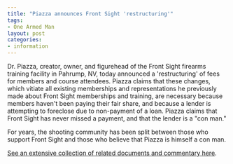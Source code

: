 ```yaml
---
title: "Piazza announces Front Sight 'restructuring'"
tags:
- One Armed Man
layout: post
categories:
- information
---
```


Dr. Piazza, creator, owner, and figurehead of the Front Sight firearms training facility in Pahrump, NV, today announced a 'restructuring' of fees for members and course attendees. Piazza claims that these changes, which vitiate all existing memberships and representations he previously made about Front Sight memberships and training, are necessary because members haven't been paying their fair share, and because a lender is attempting to foreclose due to non-payment of a loan. Piazza claims that Front Sight has never missed a payment, and that the lender is a "con man."

For years, the shooting community has been split between those who support Front Sight and those who believe that Piazza is himself a con man.

[See an extensive collection of related documents and commentary here](https://www.trigger-treat.com/front-sight/20220122-front-sight-restructuring/index.html).
